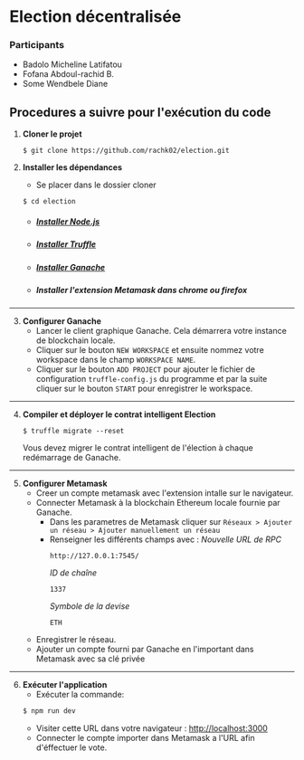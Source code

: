# Election décentralisée
### Participants
- Badolo Micheline Latifatou
- Fofana Abdoul-rachid B.
- Some Wendbele Diane

## Procedures a suivre pour l'exécution du code 

1. **Cloner le projet**
   ```
   $ git clone https://github.com/rachk02/election.git
   ```
2. **Installer les dépendances**
    
    * Se placer dans le dossier cloner
    ``` 
    $ cd election
    ```
    * ##### [Installer Node.js](https://github.com/Schniz/fnm#using-a-script-macoslinux)
    * ##### [Installer Truffle](https://trufflesuite.com/docs/truffle/how-to/install/)
    * ##### [Installer Ganache](https://trufflesuite.com/ganache/)
    * ##### Installer l'extension Metamask dans chrome ou firefox
***
3. **Configurer Ganache**
   * Lancer le client graphique Ganache. Cela démarrera votre instance de blockchain locale.
   * Cliquer sur le bouton `NEW WORKSPACE` et ensuite nommez votre workspace dans le champ `WORKSPACE NAME`.
   * Cliquer sur le bouton `ADD PROJECT` pour ajouter le fichier de configuration `truffle-config.js` du programme et par la suite cliquer sur le bouton `START` pour enregistrer le workspace.
***
4. **Compiler et déployer le contrat intelligent Election**
    ```
    $ truffle migrate --reset
    ```
    Vous devez migrer le contrat intelligent de l'élection à chaque redémarrage de Ganache.
***  
5. **Configurer Metamask**
    * Creer un compte metamask avec l'extension intalle sur le navigateur.
    * Connecter Metamask à la blockchain Ethereum locale fournie par Ganache.
        * Dans les parametres de Metamask cliquer sur `Réseaux > Ajouter un réseau > Ajouter manuellement un réseau`
        * Renseigner les différents champs avec :
            *Nouvelle URL de RPC*
            ```
            http://127.0.0.1:7545/
            ```
            *ID de chaîne*
            ```
            1337
            ```
            *Symbole de la devise*
            ```
            ETH
            ```
    * Enregistrer le réseau.
    * Ajouter un compte fourni par Ganache en l'important dans Metamask avec sa clé privée
***
6. **Exécuter l'application**
    * Exécuter la commande:
    ```bash
    $ npm run dev
    ```
    * Visiter cette URL dans votre navigateur : [http://localhost:3000](http://localhost:3000)
    * Connecter le compte importer dans Metamask a l'URL afin d'éffectuer le vote.
